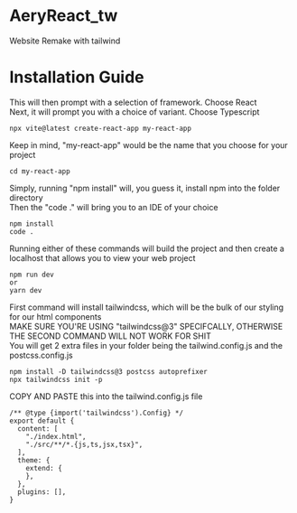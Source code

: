 # AeryReact_tw
Website Remake with tailwind

# Installation Guide
This will then prompt with a selection of framework. Choose React<br>
Next, it will prompt you with a choice of variant. Choose Typescript
```
npx vite@latest create-react-app my-react-app
```

Keep in mind, "my-react-app" would be the name that you choose for your project<br>
```
cd my-react-app
```

Simply, running "npm install" will, you guess it, install npm into the folder directory<br>
Then the "code ." will bring you to an IDE of your choice
```
npm install
code .
```

Running either of these commands will build the project and then create a localhost that allows you to view your web project
```
npm run dev
or
yarn dev
```

First command will install tailwindcss, which will be the bulk of our styling for our html components<br>
MAKE SURE YOU'RE USING "tailwindcss@3" SPECIFCALLY, OTHERWISE THE SECOND COMMAND WILL NOT WORK FOR SHIT<br>
You will get 2 extra files in your folder being the tailwind.config.js and the postcss.config.js
```
npm install -D tailwindcss@3 postcss autoprefixer
npx tailwindcss init -p
```

COPY AND PASTE this into the tailwind.config.js file
```
/** @type {import('tailwindcss').Config} */
export default {
  content: [
    "./index.html",
    "./src/**/*.{js,ts,jsx,tsx}",
  ],
  theme: {
    extend: {
    },
  },
  plugins: [],
}
```
